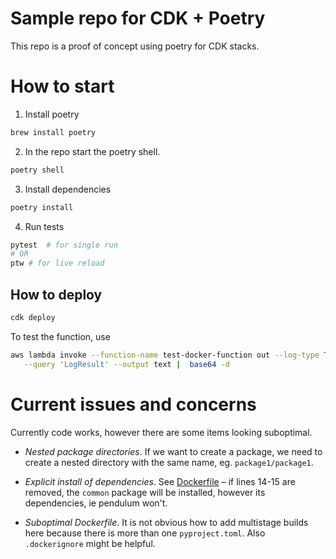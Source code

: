 # Sample repo for CDK + Poetry

This repo is a proof of concept using poetry for CDK stacks.

# How to start

1. Install poetry 

``` bash
brew install poetry
```

2. In the repo start the poetry shell.

``` bash
poetry shell
```

3. Install dependencies

``` bash
poetry install
```

4. Run tests

``` bash
pytest  # for single run
# OR
ptw # for live reload
```

## How to deploy

``` bash
cdk deploy
```

To test the function, use 
``` bash 
aws lambda invoke --function-name test-docker-function out --log-type Tail \
   --query 'LogResult' --output text |  base64 -d
```

# Current issues and concerns

Currently code works, however there are some items looking suboptimal. 

- *Nested package directories*. If we want to create a package, we need to 
create a nested directory with the same name, eg. `package1/package1`. 

- *Explicit install of dependencies*. See [Dockerfile](./cdk_poetry/lambdas/hello_world/Dockerfile#14) – if lines 14-15 are removed, the `common` package will be installed, 
however its dependencies, ie pendulum won't. 

- *Suboptimal Dockerfile*. It is not obvious how to add multistage builds here
because there is more than one `pyproject.toml`. Also `.dockerignore` might be
helpful.
